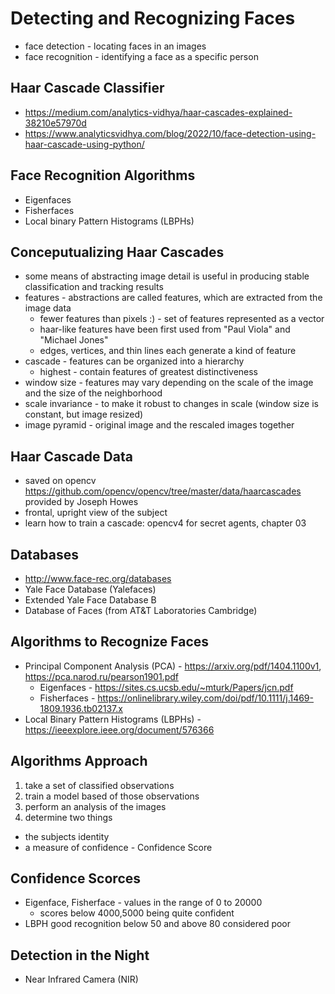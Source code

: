# Detecting and Recognizing Faces

- face detection - locating faces in an images
- face recognition - identifying a face as a specific person


## Haar Cascade Classifier

- https://medium.com/analytics-vidhya/haar-cascades-explained-38210e57970d
- https://www.analyticsvidhya.com/blog/2022/10/face-detection-using-haar-cascade-using-python/


## Face Recognition Algorithms

- Eigenfaces
- Fisherfaces
- Local binary Pattern Histograms (LBPHs)


## Conceputualizing Haar Cascades

- some means of abstracting image detail is useful in producing stable classification and tracking results
- features - abstractions are called features, which are extracted from the image data
    - fewer features than pixels :) - set of features represented as a vector
    - haar-like features have been first used from "Paul Viola" and "Michael Jones"
    - edges, vertices, and thin lines each generate a kind of feature
- cascade - features can be organized into a hierarchy
    - highest - contain features of greatest distinctiveness
- window size - features may vary depending on the scale of the image and the size of the neighborhood 
- scale invariance - to make it robust to changes in scale (window size is constant, but image resized)
- image pyramid - original image and the rescaled images together


## Haar Cascade Data

- saved on opencv https://github.com/opencv/opencv/tree/master/data/haarcascades
  provided by Joseph Howes
- frontal, upright view of the subject
- learn how to train a cascade: opencv4 for secret agents, chapter 03


## Databases

- http://www.face-rec.org/databases
- Yale Face Database (Yalefaces)
- Extended Yale Face Database B
- Database of Faces (from AT&T Laboratories Cambridge)


## Algorithms to Recognize Faces

- Principal Component Analysis (PCA) - https://arxiv.org/pdf/1404.1100v1, https://pca.narod.ru/pearson1901.pdf
  - Eigenfaces - https://sites.cs.ucsb.edu/~mturk/Papers/jcn.pdf
  - Fisherfaces - https://onlinelibrary.wiley.com/doi/pdf/10.1111/j.1469-1809.1936.tb02137.x
- Local Binary Pattern Histograms (LBPHs) - https://ieeexplore.ieee.org/document/576366


## Algorithms Approach

1. take a set of classified observations
2. train a model based of those observations
3. perform an analysis of the images
4. determine two things
  - the subjects identity
  - a measure of confidence - Confidence Score


## Confidence Scorces

- Eigenface, Fisherface - values in the range of 0 to 20000
  - scores below 4000,5000 being quite confident
- LBPH good recognition below 50 and above 80 considered poor


## Detection in the Night

- Near Infrared Camera (NIR)